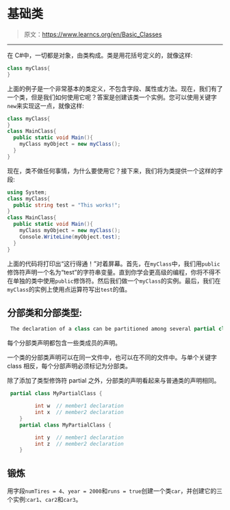 # 基础类

> 原文：<https://www.learncs.org/en/Basic_Classes>

* * *

在 C#中，一切都是对象，由类构成。类是用花括号定义的，就像这样:

```cs
class myClass{
} 
```

上面的例子是一个非常基本的类定义，不包含字段、属性或方法。现在，我们有了一个类，但是我们如何使用它呢？答案是创建该类一个实例。您可以使用关键字`new`来实现这一点，就像这样:

```cs
class myClass{
}
class MainClass{
  public static void Main(){
    myClass myObject = new myClass();
  }
} 
```

现在，类不做任何事情，为什么要使用它？接下来，我们将为类提供一个这样的字段:

```cs
using System;
class myClass{
  public string test = "This works!";
}
class MainClass{
  public static void Main(){
    myClass myObject = new myClass();
    Console.WriteLine(myObject.test);
  }
} 
```

上面的代码将打印出“这行得通！”对着屏幕。首先，在`myClass`中，我们用`public`修饰符声明一个名为“test”的字符串变量。直到你学会更高级的编程，你将不得不在单独的类中使用`public`修饰符。然后我们做一个`myClass`的实例。最后，我们在`myClass`的实例上使用点运算符写出`test`的值。

## 分部类和分部类型:

```cs
 The declaration of a class can be partitioned among several partial class declarations. 
```

每个分部类声明都包含一些类成员的声明。

一个类的分部类声明可以在同一文件中，也可以在不同的文件中。与单个关键字 class 相反，每个分部声明必须标记为分部类。

除了添加了类型修饰符 partial 之外，分部类的声明看起来与普通类的声明相同。

```cs
 partial class MyPartialClass {

         int w  // member1 declaration
         int x  // member2 declaration
    }
    partial class MyPartialClass {

         int y  // member1 declaration
         int z  // member2 declaration
    } 
```

## 锻炼

用字段`numTires = 4`、`year = 2000`和`runs = true`创建一个类`car`，并创建它的三个实例:`car1`、`car2`和`car3`。